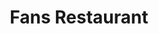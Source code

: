 ---
title: "Fans Restaurant"
address: "60 Dame Street, Dublin City Centre, Co. Dublin, Dublin 2"
tel: "+353 (0)16 79 4263"
county: "Dublin"
category: "Asian Restaurants"
type: "Content"
lat: "53.3440055847168"
lng: "-6.264197826385498"
---